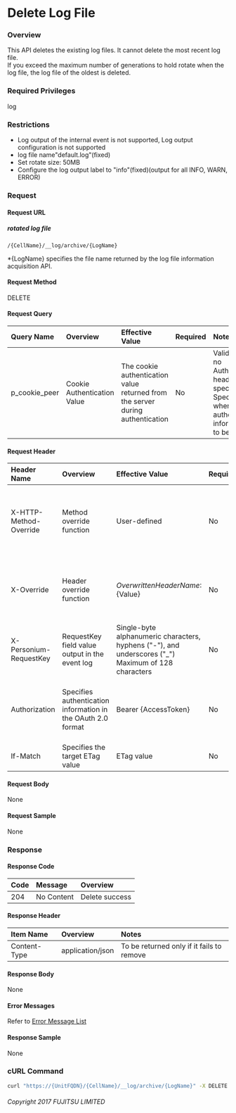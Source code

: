 # Delete Log File

### Overview

This API deletes the existing log files. It cannot delete the most recent log file.  
If you exceed the maximum number of generations to hold rotate when the log file, the log file of the oldest is deleted.

### Required Privileges

log

### Restrictions

* Log output of the internal event is not supported, Log output configuration is not supported
* log file name"default.log"(fixed)
* Set rotate size: 50MB
* Configure the log output label to "info"(fixed)(output for all INFO, WARN, ERROR)


### Request

#### Request URL

##### rotated log file

```
/{CellName}/__log/archive/{LogName}
```

\*{LogName} specifies the file name returned by the log file information acquisition API.

#### Request Method

DELETE

#### Request Query

|Query Name|Overview|Effective Value|Required|Notes|
|:--|:--|:--|:--|:--|
|p_cookie_peer|Cookie Authentication Value|The cookie authentication value returned from the server during authentication|No|Valid only if no Authorization header specified<br>Specify this when cookie authentication information is to be used|

#### Request Header

|Header Name|Overview|Effective Value|Required|Notes|
|:--|:--|:--|:--|:--|
|X-HTTP-Method-Override|Method override function|User-defined|No|If you specify this value when requesting with the POST method, the specified value will be used as a method.|
|X-Override|Header override function|${OverwrittenHeaderName}:${Value}|No|Overwrite normal HTTP header value. To overwrite multiple headers, specify multiple X-Override headers.|
|X-Personium-RequestKey|RequestKey field value output in the event log|Single-byte alphanumeric characters, hyphens ("-"), and underscores ("_")<br>Maximum of 128 characters|No|PCS-${UNIXtime} by default|
|Authorization|Specifies authentication information in the OAuth 2.0 format|Bearer {AccessToken}|No|* Authentication tokens are the tokens acquired using the Authentication Token Acquisition API|
|If-Match|Specifies the target ETag value|ETag value|No|[*] by default|

#### Request Body

None

#### Request Sample

None


### Response

#### Response Code

|Code|Message|Overview|
|:--|:--|:--|
|204|No Content|Delete success|

#### Response Header

|Item Name|Overview|Notes|
|:--|:--|:--|
|Content-Type|application/json|To be returned only if it fails to remove|

#### Response Body

None

#### Error Messages

Refer to [Error Message List](004_Error_Messages.html)

#### Response Sample

None


### cURL Command

```sh
curl "https://{UnitFQDN}/{CellName}/__log/archive/{LogName}" -X DELETE -i -H 'Authorization: Bearer {AccessToken}' -H 'Accept: application/json'
```


###### Copyright 2017 FUJITSU LIMITED
